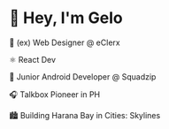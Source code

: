 # 👋 Hey, I'm Gelo

🎨 (ex) Web Designer @ eClerx

⚛️ React Dev

📱 Junior Android Developer @ Squadzip

🎧 Talkbox Pioneer in PH

🏙️ Building Harana Bay in Cities: Skylines
